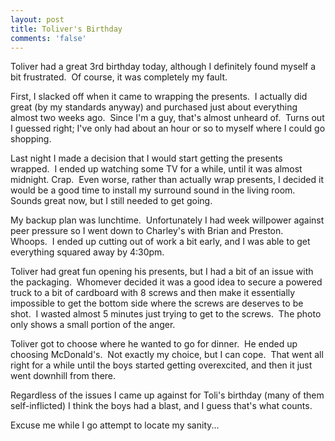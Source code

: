 ```yaml
---
layout: post
title: Toliver's Birthday
comments: 'false'
---
```

Toliver had a great 3rd birthday today, although I definitely found myself a bit frustrated.  Of course, it was completely my fault.

First, I slacked off when it came to wrapping the presents.  I actually did great (by my standards anyway) and purchased just about everything almost two weeks ago.  Since I'm a guy, that's almost unheard of.  Turns out I guessed right; I've only had about an hour or so to myself where I could go shopping.

Last night I made a decision that I would start getting the presents wrapped.  I ended up watching some TV for a while, until it was almost midnight. Crap.  Even worse, rather than actually wrap presents, I decided it would be a good time to install my surround sound in the living room.  Sounds great now, but I still needed to get going.

My backup plan was lunchtime.  Unfortunately I had week willpower against peer pressure so I went down to Charley's with Brian and Preston.  Whoops.  I ended up cutting out of work a bit early, and I was able to get everything squared away by 4:30pm.

Toliver had great fun opening his presents, but I had a bit of an issue with the packaging.  Whomever decided it was a good idea to secure a powered truck to a bit of cardboard with 8 screws and then make it essentially impossible to get the bottom side where the screws are deserves to be shot.  I wasted almost 5 minutes just trying to get to the screws.  The photo only shows a small portion of the anger.

Toliver got to choose where he wanted to go for dinner.  He ended up choosing McDonald's.  Not exactly my choice, but I can cope.  That went all right for a while until the boys started getting overexcited, and then it just went downhill from there.

Regardless of the issues I came up against for Toli's birthday (many of them self-inflicted) I think the boys had a blast, and I guess that's what counts.

Excuse me while I go attempt to locate my sanity...
